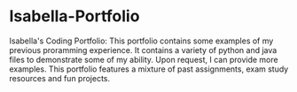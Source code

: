 # Isabella-Portfolio
Isabella's Coding Portfolio:
This portfolio contains some examples of my previous proramming experience. It contains a variety of python and java files to demonstrate some of my ability.
Upon request, I can provide more examples. This portfolio features a mixture of past assignments, exam study resources and fun projects.
